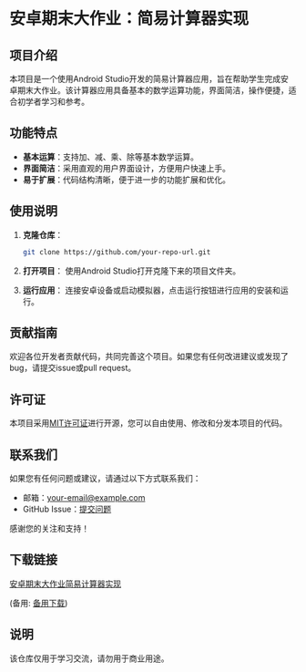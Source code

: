 # 安卓期末大作业：简易计算器实现

## 项目介绍

本项目是一个使用Android Studio开发的简易计算器应用，旨在帮助学生完成安卓期末大作业。该计算器应用具备基本的数学运算功能，界面简洁，操作便捷，适合初学者学习和参考。

## 功能特点

- **基本运算**：支持加、减、乘、除等基本数学运算。
- **界面简洁**：采用直观的用户界面设计，方便用户快速上手。
- **易于扩展**：代码结构清晰，便于进一步的功能扩展和优化。

## 使用说明

1. **克隆仓库**：
   ```bash
   git clone https://github.com/your-repo-url.git
   ```

2. **打开项目**：
   使用Android Studio打开克隆下来的项目文件夹。

3. **运行应用**：
   连接安卓设备或启动模拟器，点击运行按钮进行应用的安装和运行。

## 贡献指南

欢迎各位开发者贡献代码，共同完善这个项目。如果您有任何改进建议或发现了bug，请提交issue或pull request。

## 许可证

本项目采用[MIT许可证](LICENSE)进行开源，您可以自由使用、修改和分发本项目的代码。

## 联系我们

如果您有任何问题或建议，请通过以下方式联系我们：

- 邮箱：your-email@example.com
- GitHub Issue：[提交问题](https://github.com/your-repo-url/issues)

感谢您的关注和支持！

## 下载链接
[安卓期末大作业简易计算器实现](https://pan.quark.cn/s/d98746c1bbc8) 

(备用: [备用下载](https://pan.baidu.com/s/1wag1dyYzR8oEyVs65fQ8Qg?pwd=1234))

## 说明

该仓库仅用于学习交流，请勿用于商业用途。
